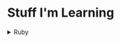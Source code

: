 # Stuff I'm Learning

<details>
<summary>Ruby</summary>

## Shovel Operator

This thingy is called a "shovel operator": `<<`.

It is used to append one thing to another.  For example:

```ruby
quote = "I'll have the tuna."
quote << " No crust."

puts quote
  => I'll have the tuna. No crust.
```

This is similar to the `+=` syntax, with a few important differences:
1. `<<` is more memory efficient since it modifies the existing variable rather than reassigning it (less garbage collection needed)
1. `<<` mutates ALL instances of the variable, for example:

Modifying content with `+=`:
```ruby
quote = "You don't turn your back on family, "
line = quote
line += "even when they do."

puts line
  => You don't turn your back on family, even when they do.

puts quote
  => You don't turn your back on family, 
```

Modifying content with `<<`:
```ruby
quote = "You don't turn your back on family, "
line = quote
line << "even when they do."

puts line
  => You don't turn your back on family, even when they do.

puts quote
  => You don't turn your back on family, even when they do.
```

Notice the `puts` outputs are the same in the second example, even though we performed the `<<` action on `line` and not `quote`. quite interesting.

## Ranges
Ranges can be inclusive of the last value or not, depending on the operator you use.  For example:

```ruby
(1..5).to_a
  => [1, 2, 3, 4, 5]

(1...5).to_a
  => [1, 2, 3, 4]
```

Notice the triple dot expression does not include the final number of the range.  Whereas the double-dot expression DOES include the final number in the range.

## .map() and .collect()

These two methods apply a transformation to items in an array.  For example:

```ruby
array = [1, 2, 3]
new_array = array.map { |item| item + 5 }
  => [6, 7, 8]
```

I've seen `.map()` used more commonly than `.collect()`.

## Synonyms
`raise` and `fail` are synonyms.
`.collect()` and `.map()` are synonyms.
`.select()` and `.find_all()` are synonyms.

</details>
